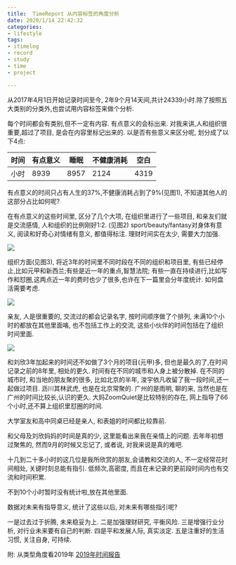 ```yaml
---
title:  TimeReport 从内容标签的角度分析
date: 2020/1/14 22:42:32
categories: 
- lifestyle
tags: 
- itimelog
- record
- study
- time
- project

---
```


从2017年4月1日开始记录时间至今, 2年9个月14天间,共计24339小时.除了按照五大类别的分类外,也尝试用内容标签来做个分析.

每个时间都会有类别,但不一定有内容. 有点意义的会标出来. 对我来讲,人和组织很重要,超过了项目, 是会在内容里标记出来的. 以是否有些意义来区分呢, 划分成了以下4点:

| 时间 | 有点意义 | 睡眠 | 不健康消耗 | 空白 |
|------|----------|------|------------|------|
| 小时 |     8939 | 8957 |       2124 | 4319     |

有点意义的时间只占有人生的37%,不健康消耗占到了9%(见图1), 不知道其他人的这部分占比如何呢? 

在有点意义的这些时间里, 区分了几个大项, 在组织里进行了一些项目, 和亲友们就是交流感情, 人和组织的比例刚好1:2. (见图2) sport/beauty/fantasy对身体有意义, 阅读和好奇心对情绪有意义, 都值得标注. 理财时间实在太少, 需要大力加强.

![](https://tva1.sinaimg.cn/large/006tNbRwgy1gawg3nu0cnj31a80oodkf.jpg)

组织方面(见图3), 将近3年的时间里不同时段在不同的组织和项目里, 有些已经停止,比如元甲和新西兰;有些是近一年的重点,智慧法院; 有些一直在持续进行,比如写作和怼圈,这两点近一年的费时也少了很多,也许在下一篇里会分年度统计. 如何盘活需要考虑.

![](https://tva1.sinaimg.cn/large/006tNbRwgy1gawhj9xr1qj319o0p8q57.jpg)

亲友, 人是很重要的, 交流过的都会记录名字, 按时间顺序做了个排列, 未满10个小时的都放在其他里面咯, 也不包括工作上的交流, 这些小伙伴的时间包括在了组织时间里面.

![](https://tva1.sinaimg.cn/large/006tNbRwgy1gawgr9x2hpj31a60oejtp.jpg)

和刘欣3年加起来的时间还不如做了3个月的项目(元甲)多, 但也是最久的了,在时间记录之前的8年里, 相处的更久. 时间有在不同的城市和人身上被分散掉. 在不同的城市时, 和当地的朋友聚的很多, 比如北京的半年, 浚宇依凡收留了我一段时间,还一起做过项目. 沥川其林武虎, 也是在北京常聚的. 广州的是雨明, 聊的来, 当然也是在广州的时间比较长,认识的更久. 大妈ZoomQuiet是比较特别的存在, 网上指导了66个小时,还不算上组织里怼圈的时间. 

大学室友和高中同桌已经是亲人, 和表姐的时间都比较靠前. 

和父母及刘欣妈妈的时间是真的少, 这里能看出来我在亲情上的问题. 去年年初想过聚焦的, 然而9月的时候又忘记了, 或者说, 对我来说是真的难吧. 

十几到二十多小时的这几位是我所欣赏的朋友,会请教和交流的人, 不一定经常花时间相处, 关键时刻总能有指引. 低频次,高密度, 而且在未记录的更前段时间内也有交流和时间积累.

不到10个小时暂时没有统计啦,放在其他里面.


数据对未来有指导意义, 统计了这些以后, 对未来有哪些指引呢?

一是过去过于折腾, 未来稳妥为上.
二是加强理财研究, 平衡风险.
三是增强行业分析, 对行业未来要有自己的判断.
四是平和发展人际, 真实淡定.
五是注重好的生活习惯, 关注自身, 可持续.

附: 从类型角度看2019年 [2019年时间报告](https://liguanghe.github.io/2019/04/29/TimeReport2019/)



